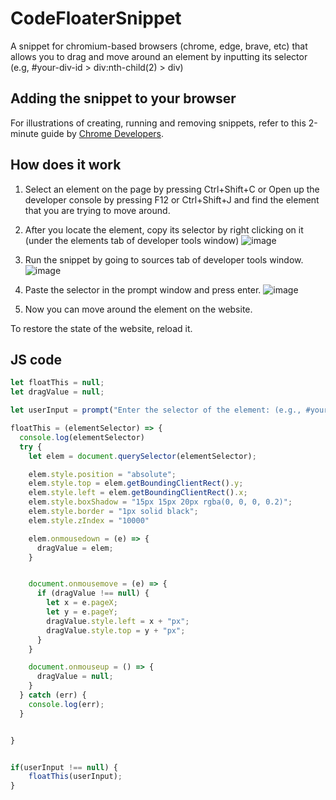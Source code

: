 # CodeFloaterSnippet
A snippet for chromium-based browsers (chrome, edge, brave, etc) that allows you to drag and move around an element by inputting its selector (e.g,  #your-div-id > div:nth-child(2) > div)

## Adding the snippet to your browser
For illustrations of creating, running and removing snippets, refer to this 2-minute guide by [Chrome Developers](https://developer.chrome.com/docs/devtools/javascript/snippets/).


## How does it work
1. Select an element on the page by pressing Ctrl+Shift+C or Open up the developer console by pressing F12 or Ctrl+Shift+J and find the element that you are trying to move around.
2. After you locate the element, copy its selector by right clicking on it (under the elements tab of developer tools window)
![image](https://user-images.githubusercontent.com/15829308/145865863-65d4d0e1-46de-4c7c-8917-40d14b94be4a.png)

3. Run the snippet by going to sources tab of developer tools window.
![image](https://user-images.githubusercontent.com/15829308/145865781-1c058cb1-437a-4ec7-a3df-3826b62fdf8d.png)

4. Paste the selector in the prompt window and press enter.
![image](https://user-images.githubusercontent.com/15829308/145865941-d0ae8351-143c-4b8e-8b95-dd5ca91bd312.png)

5. Now you can move around the element on the website. 

To restore the state of the website, reload it.


## JS code

```javascript
let floatThis = null;
let dragValue = null;

let userInput = prompt("Enter the selector of the element: (e.g., #your-div-id > div:nth-child(2) > div)")

floatThis = (elementSelector) => {
  console.log(elementSelector)
  try {
    let elem = document.querySelector(elementSelector);

    elem.style.position = "absolute";
    elem.style.top = elem.getBoundingClientRect().y;
    elem.style.left = elem.getBoundingClientRect().x;
    elem.style.boxShadow = "15px 15px 20px rgba(0, 0, 0, 0.2)";
    elem.style.border = "1px solid black";
    elem.style.zIndex = "10000"

    elem.onmousedown = (e) => {
      dragValue = elem;
    }


    document.onmousemove = (e) => {
      if (dragValue !== null) {
        let x = e.pageX;
        let y = e.pageY;
        dragValue.style.left = x + "px";
        dragValue.style.top = y + "px";
      }
    }

    document.onmouseup = () => {
      dragValue = null;
    }
  } catch (err) {
    console.log(err);
  }


}


if(userInput !== null) {
	floatThis(userInput);
}

```


